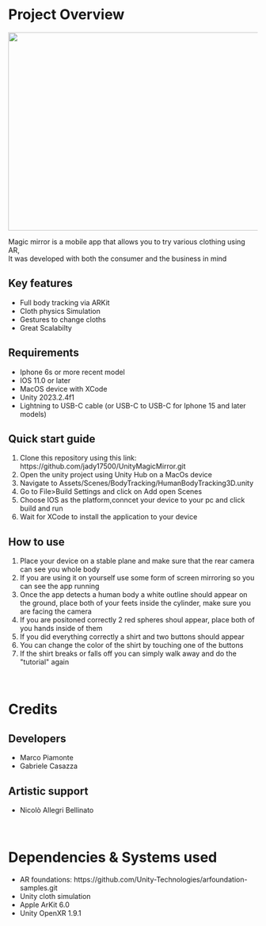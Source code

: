<h1>Project Overview</h1>
<img src="MagicMirror/Screenshot 2024-02-16 145817.png" width="600px" height="400px">
<p>
Magic mirror is a mobile app that allows you to try various clothing using AR,<br>
It was developed with both the consumer and the business in mind
</p>

<h2>Key features</h2>

<p>
  <ul>
    <li>Full body tracking via ARKit</li>
    <li>Cloth physics Simulation</li>
    <li>Gestures to change cloths</li>
    <li>Great Scalabilty</li>
  </ul>
</p>


<h2>Requirements</h2>

<p>
  <ul>
    <li>Iphone 6s or more recent model</li>
    <li>IOS 11.0 or later</li>
    <li>MacOS device with XCode</li>
    <li>Unity 2023.2.4f1</li>
    <li>Lightning to USB-C cable (or USB-C to USB-C for Iphone 15 and later models)</li>
  </ul>
</p>

<h2>Quick start guide</h2>
<p>
  <ol>
    <li>Clone this repository using this link: https://github.com/jady17500/UnityMagicMirror.git</li>
    <li>Open the unity project using Unity Hub on a MacOs device</li>
    <li>Navigate to Assets/Scenes/BodyTracking/HumanBodyTracking3D.unity</li>
    <li>Go to File>Build Settings and click on Add open Scenes</li>
    <li>Choose IOS as the platform,conncet your device to your pc and click build and run</li>
    <li>Wait for XCode to install the application to your device</li>
  </ol>
</p>
<h2>How to use</h2>
<p>
  <ol>
    <li>Place your device on a stable plane and make sure that the rear camera can see you whole body</li>
    <li>If you are using it on yourself use some form of screen mirroring so you can see the app running</li>
    <li>Once the app detects a human body a white outline should appear on the ground, place both of your feets inside the cylinder, make sure you are facing the camera</li>
    <li>If you are positoned correctly 2 red spheres shoul appear, place both of you hands inside of them</li>
    <li>If you did everything correctly a shirt and two buttons should appear</li>
    <Li>You can change the color of the shirt by touching one of the buttons</Li>
    <li>If the shirt breaks or falls off you can simply walk away and do the "tutorial" again</li>
  </ol>
</p>

<br>

<h1>Credits</h1>

<h2>Developers</h2>
<ul>
  <li>Marco Piamonte</li>
  <li>Gabriele Casazza</li>
</ul>
<h2>Artistic support</h2>
<ul>
  <li>Nicolò Allegri Bellinato</li>
</ul>


<br>

<h1>Dependencies & Systems used</h1>

<ul>
  <li>AR foundations: https://github.com/Unity-Technologies/arfoundation-samples.git</li>
  <li>Unity cloth simulation</li>
  <li>Apple ArKit 6.0</li>
  <li>Unity OpenXR 1.9.1</li>
</ul>
